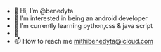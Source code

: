 - 👋 Hi, I’m @benedyta
- 👀 I’m interested in being an android developer
- 🌱 I’m currently learning python,css & java script
- 💞️
- 📫 How to reach me mithibenedyta@icloud.com

<!---
benedyta/benedyta is a ✨ special ✨ repository because its `README.md` (this file) appears on your GitHub profile.
You can click the Preview link to take a look at your changes.
--->

